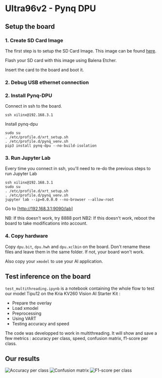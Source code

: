 # Ultra96v2 - Pynq DPU


## Setup the board

### 1. Create SD Card Image

The first step is to setup the SD Card Image. This image can be found [here](http://www.pynq.io/boards.html).

Flash your SD card with this image using Balena Etcher.

Insert the card to the board and boot it.

### 2. Debug USB ethernet connection



### 2. Install Pynq-DPU

Connect in ssh to the board. 
```
ssh xilinx@192.168.3.1
```

Install pynq-dpu
```
sudo su
. /etc/profile.d/xrt_setup.sh
. /etc/profile.d/pynq_venv.sh
pip3 install pynq-dpu --no-build-isolation
```


### 3. Run Jupyter Lab

Every time you connect in ssh, you'll need to re-do the previous steps to run Jupyter Lab
```
ssh xilinx@192.168.3.1
sudo su
. /etc/profile.d/xrt_setup.sh
. /etc/profile.d/pynq_venv.sh
jupyter lab --ip=0.0.0.0 --no-browser --allow-root
```

Go to [http://192.168.3.1:9090/lab]

NB: If this doesn't work, try 8888 port
NB2: If this doesn't work, reboot the board to take modifications into account.


### 4. Copy hardware

Copy ```dpu.bit```, ```dpu.hwh``` and ```dpu.xclbin``` on the board. Don't rename these files and leave them in the same folder. If not, your board won't work.

Also copy your ```xmodel``` to use your AI application.


## Test inference on the board

```test_multithreading.ipynb``` is a notebook containing the whole flow to test our model Tipu12 on the Kria KV260 Vision AI Starter Kit :
- Prepare the overlay
- Load xmodel
- Preprocessing
- Using VART
- Testing accuracy and speed


The code was developped to work in multithreading. It will show and save a few metrics : accuracy per class, speed, confusion matrix, f1-score per class.

## Our results

![Accuracy per class](./results/accuracy_per_class_Ultra96v2_Pynq_DPU_1_thread.png "Accuracy per class")
![Confusion matrix](./results/confusion_matrix_Ultra96v2_Pynq_DPU_1_thread.png "Confusion matrix")
![F1-score per class](./results/f1_score_per_class_Ultra96v2_Pynq_DPU_1_thread.png "F1-score per class")